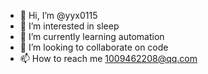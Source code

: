 - 👋 Hi, I’m @yyx0115
- 👀 I’m interested in sleep
- 🌱 I’m currently learning automation
- 💞️ I’m looking to collaborate on code
- 📫 How to reach me 1009462208@qq.com

<!---
yyx0115/yyx0115 is a ✨ special ✨ repository because its `README.md` (this file) appears on your GitHub profile.
You can click the Preview link to take a look at your changes.
--->
